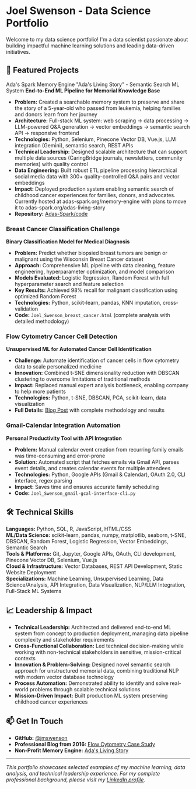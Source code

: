 # Joel Swenson - Data Science Portfolio

Welcome to my data science portfolio! I'm a data scientist passionate about building impactful machine learning solutions and leading data-driven initiatives.

## 🚀 Featured Projects

Ada's Spark Memory Engine "Ada's Living Story" - Semantic Search ML System
**End-to-End ML Pipeline for Memorial Knowledge Base**
- **Problem:** Created a searchable memory system to preserve and share the story of a 5-year-old who passed from leukemia, helping families and donors learn from her journey
- **Architecture:** Full-stack ML system: web scraping → data processing → LLM-powered Q&A generation → vector embeddings → semantic search API → responsive frontend
- **Technologies:** Python, Selenium, Pinecone Vector DB, Vue.js, LLM integration (Gemini), semantic search, REST APIs
- **Technical Leadership:** Designed scalable architecture that can support multiple data sources (CaringBridge journals, newsletters, community memories) with quality control
- **Data Engineering:** Built robust ETL pipeline processing hierarchical social media data with 300+ quality-controlled Q&A pairs and vector embeddings
- **Impact:** Deployed production system enabling semantic search of childhood cancer experiences for families, donors, and advocates. Currently hosted at adas-spark.org/memory-engine with plans to move it to adas-spark.org/adas-living-story
- **Repository:** [Adas-Spark/code](https://github.com/Adas-Spark/code)

### Breast Cancer Classification Challenge
**Binary Classification Model for Medical Diagnosis**
- **Problem:** Predict whether biopsied breast tumors are benign or malignant using the Wisconsin Breast Cancer dataset
- **Approach:** Comprehensive ML pipeline with data cleaning, feature engineering, hyperparameter optimization, and model comparison
- **Models Evaluated:** Logistic Regression, Random Forest with full hyperparameter search and feature selection
- **Key Results:** Achieved 98% recall for malignant classification using optimized Random Forest
- **Technologies:** Python, scikit-learn, pandas, KNN imputation, cross-validation
- **Code:** `Joel_Swenson_breast_cancer.html` (complete analysis with detailed methodology)

### Flow Cytometry Cancer Cell Detection
**Unsupervised ML for Automated Cancer Cell Identification**
- **Challenge:** Automate identification of cancer cells in flow cytometry data to scale personalized medicine
- **Innovation:** Combined t-SNE dimensionality reduction with DBSCAN clustering to overcome limitations of traditional methods
- **Impact:** Replaced manual expert analysis bottleneck, enabling company to help more patients
- **Technologies:** Python, t-SNE, DBSCAN, PCA, scikit-learn, data visualization
- **Full Details:** [Blog Post](https://jmswenson.github.io/flow.html) with complete methodology and results

### Gmail-Calendar Integration Automation
**Personal Productivity Tool with API Integration**
- **Problem:** Manual calendar event creation from recurring family emails was time-consuming and error-prone
- **Solution:** Automated script that fetches emails via Gmail API, parses event details, and creates calendar events for multiple attendees
- **Technologies:** Python, Google APIs (Gmail & Calendar), OAuth 2.0, CLI interface, regex parsing
- **Impact:** Saves time and ensures accurate family scheduling
- **Code:** `Joel_Swenson_gmail-gcal-interface-cli.py`

## 🛠️ Technical Skills

**Languages:** Python, SQL, R, JavaScript, HTML/CSS  
**ML/Data Science:** scikit-learn, pandas, numpy, matplotlib, seaborn, t-SNE, DBSCAN, Random Forest, Logistic Regression, Vector Embeddings, Semantic Search  
**Tools & Platforms:** Git, Jupyter, Google APIs, OAuth, CLI development, Pinecone Vector DB, Selenium, Vue.js  
**Cloud & Infrastructure:** Vector Databases, REST API Development, Static Website Deployment  
**Specializations:** Machine Learning, Unsupervised Learning, Data Science/Analysis, API Integration, Data Visualization, NLP/LLM Integration, Full-Stack ML Systems

## 📈 Leadership & Impact

- **Technical Leadership:** Architected and delivered end-to-end ML system from concept to production deployment, managing data pipeline complexity and stakeholder requirements
- **Cross-Functional Collaboration:** Led technical decision-making while working with non-technical stakeholders in sensitive, mission-critical contexts
- **Innovation & Problem-Solving:** Designed novel semantic search approach for unstructured memorial data, combining traditional NLP with modern vector database technology
- **Process Automation:** Demonstrated ability to identify and solve real-world problems through scalable technical solutions
- **Mission-Driven Impact:** Built production ML system preserving childhood cancer experiences

## 📫 Get In Touch

- **GitHub:** [@jmswenson](https://github.com/jmswenson)
- **Professional Blog from 2016:** [Flow Cytometry Case Study](https://jmswenson.github.io/flow.html)
- **Non-Profit Memory Engine:** [Ada's Living Story](https://adas-spark.org/memory-engine)

---

*This portfolio showcases selected examples of my machine learning, data analysis, and technical leadership experience. For my complete professional background, please visit my [LinkedIn profile](https://www.linkedin.com/in/joel-swenson/).*
